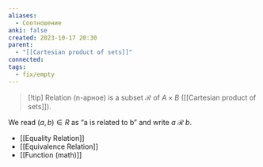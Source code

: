 ```yaml
---
aliases:
  - Соотношение
anki: false
created: 2023-10-17 20:30
parent:
  - "[[Cartesian product of sets]]"
connected: 
tags:
  - fix/empty
---
```


> [!tip] Relation (n-арное)
is a subset $\mathscr{R}$ of $A\times B$ ([[Cartesian product of sets]]). 

We read $(a,b)∈R$ as “a is related to b” and write $a$ $\mathscr{R}$ $b$.


- [[Equality Relation]]
- [[Equivalence Relation]]
- [[Function (math)]]












